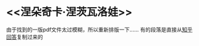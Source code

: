 # <<涅朵奇卡·涅茨瓦洛娃>>

由于找到的一版pdf文件太过模糊，所以重新排版一下......
有的段落是直接从[知乎回答](https://www.zhihu.com/question/286206042/answer/2023013653)复制过来的